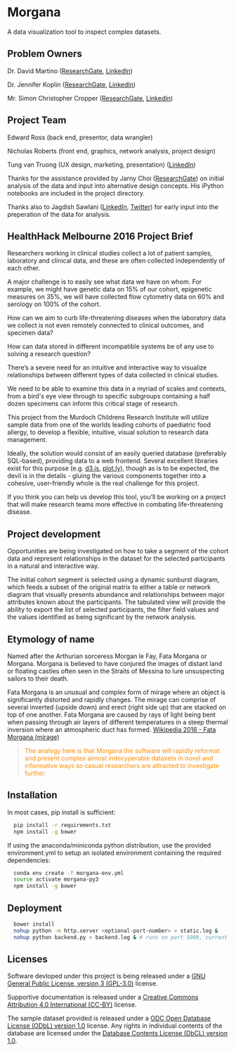 # Morgana

A data visualization tool to inspect complex datasets.

## Problem Owners

Dr. David Martino ([ResearchGate][8], [LinkedIn][9])

Dr. Jennifer Koplin ([ResearchGate][10], [LinkedIn][11])

Mr. Simon Christopher Cropper ([ResearchGate][12], [LinkedIn][13])

## Project Team

Edward Ross (back end, presentor, data wrangler)

Nicholas Roberts (front end, graphics, network analysis, project design)

Tung van Truong (UX design, marketing, presentation) ([LinkedIn][17])

Thanks for the assistance provided by Jarny Choi ([ResearchGate][14]) on initial analysis of the data and input into alternative design concepts. His iPython notebooks are included in the project directory.

Thanks also to Jagdish Sawlani ([LinkedIn][15], [Twitter][16]) for early input into the preperation of the data for analysis.

## HealthHack Melbourne 2016 Project Brief

Researchers working in clinical studies collect a lot of patient samples, laboratory and clinical data, and these are often collected independently of each other.

A major challenge is to easily see what data we have on whom. For example, we might have genetic data on 15% of our cohort, epigenetic measures on 35%, we will have collected flow cytometry data on 60% and serology on 100% of the cohort.

How can we aim to curb life-threatening diseases when the laboratory data we collect is not even remotely connected to clinical outcomes, and specimen data?

How can data stored in different incompatible systems be of any use to solving a research question?

There’s a severe need for an intuitive and interactive way to visualize relationships between different types of data collected in clinical studies.

We need to be able to examine this data in a myriad of scales and contexts, from a bird's eye view through to specific subgroups containing a half dozen specimens can inform this critical stage of research.

This project from the Murdoch Childrens Research Institute will utilize sample data from one of the worlds leading cohorts of paediatric food allergy, to develop a flexible, intuitive, visual solution to research data management.

Ideally, the solution would consist of an easily queried database (preferably SQL-based), providing data to a web frontend. Several excellent libraries exist for this purpose (e.g. [d3.js][5], [plot.ly][4]), though as is to be expected, the devil is in the details - gluing the various components together into a cohesive, user-friendly whole is the real challenge for this project.

If you think you can help us develop this tool, you’ll be working on a project that will make research teams more effective in combating life-threatening disease.

## Project development

Opportunities are being investigated on how to take a segment of the cohort data and represent relationships in the dataset for the selected participants in a natural and interactive way.

The initial cohort segment is selected using a dynamic sunburst diagram, which feeds a subset of the original matrix to either a table or network diagram that visually presents abundance and relationships between major attributes known about the participants. The tabulated view will provide the ability to export the list of selected participants, the filter field values and the values identified as being significant by the network analysis.

## Etymology of name

Named after the Arthurian sorceress Morgan le Fay, Fata Morgana or Morgana. Morgana is believed to have conjured the images of distant land or floating castles often seen in the Straits of Messina to lure unsuspecting sailors to their death.

Fata Morgana is an unusual and complex form of mirage where an object is significantly distorted and rapidly changes. The mirage can comprise of several inverted (upside down) and erect (right side up) that are stacked on top of one another. Fata Morgana are caused by rays of light being bent when passing through air layers of different temperatures in a steep thermal inversion where an atmospheric duct has formed.
[Wikipedia 2016 - Fata Morgana (mirage)][1]

> <span style="color:darkorange">The analogy here is that Morgana the software will rapidly reformat and present complex almost indecyperable datasets in novel and informative ways so casual researchers are attracted to investigate further. </span>

## Installation
In most cases, pip install is sufficient:
```bash
  pip install -r requirements.txt
  npm install -g bower
```
If using the anaconda/miniconda python distribution, use the provided environment.yml to setup an isolated environment containing the required dependencies:
```bash
  conda env create -f morgana-env.yml
  source activate morgana-py3
  npm install -g bower
```

## Deployment
```bash
  bower install
  nohup python -m http.server <optional-port-number> > static.log &
  nohup python backend.py > backend.log & # runs on port 5000, currently hardcoded
```

## Licenses

Software devloped under this project is being released under a [GNU General Public License, version 3 (GPL-3.0)][2] license.

Supportive documentation is released under a [Creative Commons Attribution 4.0 International (CC-BY)][3] license.

The sample dataset provided is released under a [ODC Open Database License (ODbL) version 1.0][6] license. Any rights in individual contents of the database are licensed under the [Database Contents License (DbCL) version 1.0][7].



[1]: https://en.wikipedia.org/wiki/Fata_Morgana_(mirage)
[2]: https://opensource.org/licenses/GPL-3.0
[3]: https://creativecommons.org/licenses/by/4.0/legalcode
[4]: http://plot.ly/
[5]: https://github.com/d3/d3
[6]: http://opendatacommons.org/licenses/odbl/1.0/
[7]: http://opendatacommons.org/licenses/dbcl/1.0/
[8]: https://www.researchgate.net/profile/David_Martino
[9]: https://au.linkedin.com/in/david-martino-812ab5b7
[10]: https://www.researchgate.net/profile/Jennifer_Koplin
[11]: https://au.linkedin.com/in/jennifer-koplin-6a085695
[12]: https://www.researchgate.net/profile/Simon_Cropper3
[13]: https://au.linkedin.com/in/simonchristophercropper
[14]: https://www.researchgate.net/profile/Jarny_Choi
[15]: https://au.linkedin.com/in/jagdishsawlani
[16]: https://twitter.com/jagdish_sawlani
[17]: https://au.linkedin.com/in/tungvantruong
